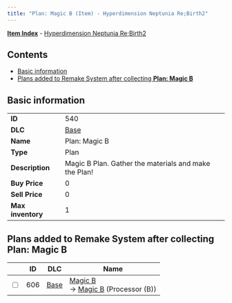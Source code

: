 ```yaml
---
title: "Plan: Magic B (Item) - Hyperdimension Neptunia Re;Birth2"
---
```


[**Item Index**](/neptunia/rb2/item/index.html) - [Hyperdimension Neptunia Re;Birth2](/neptunia/rb2)

## Contents

- [Basic information](#basic-information)
- [Plans added to Remake System after collecting **Plan: Magic B**](#plans-added-to-remake-system-after-collecting-plan-magic-b)

## Basic information

|   |   |
| -- | -- |
| **ID** | 540 |
| **DLC** | [Base](/neptunia/rb2/dlc/0-base.html) |
| **Name** | Plan: Magic B |
| **Type** | Plan |
| **Description** | Magic B Plan. Gather the materials and make the Plan! |
| **Buy Price** | 0 |
| **Sell Price** | 0 |
| **Max inventory** | 1 |

## Plans added to Remake System after collecting **Plan: Magic B**

|    | ID | DLC | Name |
| -- | -- | --- | ---- |
| <input type="checkbox" id="rb2-remake-0-606" class="trackbox" /> | 606 | [Base](/neptunia/rb2/dlc/0-base.html) | [Magic B](/neptunia/rb2/remake/0-606-magic-b.html)<br />→ [Magic B](/neptunia/rb2/item/0-3393-magic-b.html) (Processor (B)) |